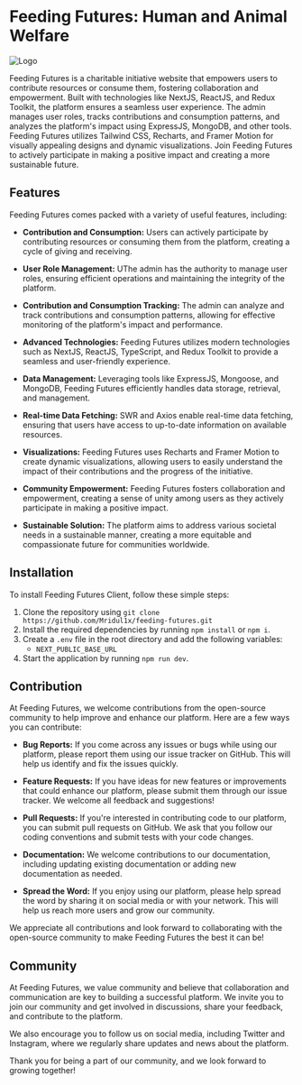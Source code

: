 # Feeding Futures: Human and Animal Welfare

![Logo](https://i.ibb.co/WfGNVRd/Logo.png)

Feeding Futures is a charitable initiative website that empowers users to contribute resources or consume them, fostering collaboration and empowerment. Built with technologies like NextJS, ReactJS, and Redux Toolkit, the platform ensures a seamless user experience. The admin manages user roles, tracks contributions and consumption patterns, and analyzes the platform's impact using ExpressJS, MongoDB, and other tools. Feeding Futures utilizes Tailwind CSS, Recharts, and Framer Motion for visually appealing designs and dynamic visualizations. Join Feeding Futures to actively participate in making a positive impact and creating a more sustainable future.

## Features

Feeding Futures comes packed with a variety of useful features, including:

- **Contribution and Consumption:** Users can actively participate by contributing resources or consuming them from the platform, creating a cycle of giving and receiving.

- **User Role Management:** UThe admin has the authority to manage user roles, ensuring efficient operations and maintaining the integrity of the platform.

- **Contribution and Consumption Tracking:** The admin can analyze and track contributions and consumption patterns, allowing for effective monitoring of the platform's impact and performance.

- **Advanced Technologies:** Feeding Futures utilizes modern technologies such as NextJS, ReactJS, TypeScript, and Redux Toolkit to provide a seamless and user-friendly experience.

- **Data Management:** Leveraging tools like ExpressJS, Mongoose, and MongoDB, Feeding Futures efficiently handles data storage, retrieval, and management.

- **Real-time Data Fetching:** SWR and Axios enable real-time data fetching, ensuring that users have access to up-to-date information on available resources.

- **Visualizations:** Feeding Futures uses Recharts and Framer Motion to create dynamic visualizations, allowing users to easily understand the impact of their contributions and the progress of the initiative.

- **Community Empowerment:** Feeding Futures fosters collaboration and empowerment, creating a sense of unity among users as they actively participate in making a positive impact.

- **Sustainable Solution:** The platform aims to address various societal needs in a sustainable manner, creating a more equitable and compassionate future for communities worldwide.

## Installation

To install Feeding Futures Client, follow these simple steps:

1. Clone the repository using `git clone https://github.com/Mridul1x/feeding-futures.git`
2. Install the required dependencies by running `npm install` or `npm i`.
3. Create a `.env` file in the root directory and add the following variables:
   - `NEXT_PUBLIC_BASE_URL`
4. Start the application by running `npm run dev`.

## Contribution

At Feeding Futures, we welcome contributions from the open-source community to help improve and enhance our platform. Here are a few ways you can contribute:

- **Bug Reports:** If you come across any issues or bugs while using our platform, please report them using our issue tracker on GitHub. This will help us identify and fix the issues quickly.

- **Feature Requests:** If you have ideas for new features or improvements that could enhance our platform, please submit them through our issue tracker. We welcome all feedback and suggestions!

- **Pull Requests:** If you're interested in contributing code to our platform, you can submit pull requests on GitHub. We ask that you follow our coding conventions and submit tests with your code changes.

- **Documentation:** We welcome contributions to our documentation, including updating existing documentation or adding new documentation as needed.

- **Spread the Word:** If you enjoy using our platform, please help spread the word by sharing it on social media or with your network. This will help us reach more users and grow our community.

We appreciate all contributions and look forward to collaborating with the open-source community to make Feeding Futures the best it can be!

## Community

At Feeding Futures, we value community and believe that collaboration and communication are key to building a successful platform. We invite you to join our community and get involved in discussions, share your feedback, and contribute to the platform.

We also encourage you to follow us on social media, including Twitter and Instagram, where we regularly share updates and news about the platform.

Thank you for being a part of our community, and we look forward to growing together!
